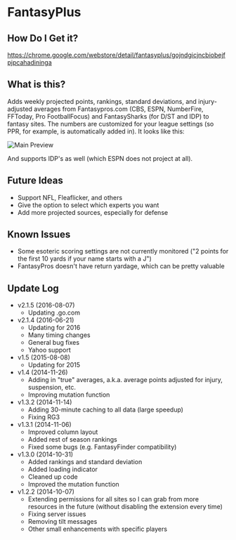 FantasyPlus
===========

How Do I Get it?
------
https://chrome.google.com/webstore/detail/fantasyplus/gojndgicjncbiobejfpjpcahadininga

What is this?
------

Adds weekly projected points, rankings, standard deviations, and injury-adjusted averages from Fantasypros.com (CBS, ESPN, NumberFire, FFToday, Pro FootballFocus) and FantasySharks (for D/ST and IDP) to fantasy sites. The numbers are customized for your league settings (so PPR, for example, is automatically added in). It looks like this:

![Main Preview](http://i.imgur.com/5cWmb9U.png)

And supports IDP's as well (which ESPN does not project at all).

Future Ideas
------
* Support NFL, Fleaflicker, and others
* Give the option to select which experts you want
* Add more projected sources, especially for defense

Known Issues
------
* Some esoteric scoring settings are not currently monitored ("2 points for the first 10 yards if your name starts with a J")
* FantasyPros doesn't have return yardage, which can be pretty valuable

Update Log
------
* v2.1.5 (2016-08-07)
  * Updating .go.com
* v2.1.4 (2016-06-21)
  * Updating for 2016
  * Many timing changes
  * General bug fixes
  * Yahoo support
* v1.5 (2015-08-08)
  * Updating for 2015
* v1.4 (2014-11-26)
  * Adding in "true" averages, a.k.a. average points adjusted for injury, suspension, etc.
  * Improving mutation function
* v1.3.2 (2014-11-14)
  * Adding 30-minute caching to all data (large speedup)
  * Fixing RG3
* v1.3.1 (2014-11-06)
  * Improved column layout
  * Added rest of season rankings
  * Fixed some bugs (e.g. FantasyFinder compatibility)
* v1.3.0 (2014-10-31)
  * Added rankings and standard deviation
  * Added loading indicator
  * Cleaned up code
  * Improved the mutation function
* v1.2.2 (2014-10-07)
  * Extending permissions for all sites so I can grab from more resources in the future (without disabling the extension every time)
  * Fixing server issues
  * Removing tilt messages
  * Other small enhancements with specific players
